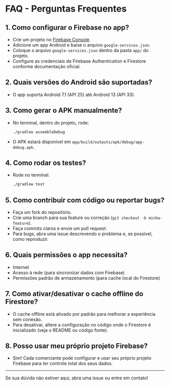 
# FAQ - Perguntas Frequentes

## 1. Como configurar o Firebase no app?

- Crie um projeto no [Firebase Console](https://console.firebase.google.com/).
- Adicione um app Android e baixe o arquivo `google-services.json`.
- Coloque o arquivo `google-services.json` dentro da pasta `app/` do projeto.
- Configure as credenciais de Firebase Authentication e Firestore conforme documentação oficial.

## 2. Quais versões do Android são suportadas?

- O app suporta Android 7.1 (API 25) até Android 13 (API 33).

## 3. Como gerar o APK manualmente?

- No terminal, dentro do projeto, rode:

  ```bash
  ./gradlew assembleDebug
  ```

- O APK estará disponível em `app/build/outputs/apk/debug/app-debug.apk`.

## 4. Como rodar os testes?

- Rode no terminal:

  ```bash
  ./gradlew test
  ```

## 5. Como contribuir com código ou reportar bugs?

- Faça um fork do repositório.
- Crie uma branch para sua feature ou correção (`git checkout -b minha-feature`).
- Faça commits claros e envie um pull request.
- Para bugs, abra uma issue descrevendo o problema e, se possível, como reproduzir.

## 6. Quais permissões o app necessita?

- Internet
- Acesso à rede (para sincronizar dados com Firebase)
- Permissões padrão de armazenamento (para cache local do Firestore)

## 7. Como ativar/desativar o cache offline do Firestore?

- O cache offline está ativado por padrão para melhorar a experiência sem conexão.
- Para desativar, altere a configuração no código onde o Firestore é inicializado (veja o README ou código fonte).

## 8. Posso usar meu próprio projeto Firebase?

- Sim! Cada comerciante pode configurar e usar seu próprio projeto Firebase para ter controle total dos seus dados.

---

Se sua dúvida não estiver aqui, abra uma issue ou entre em contato!